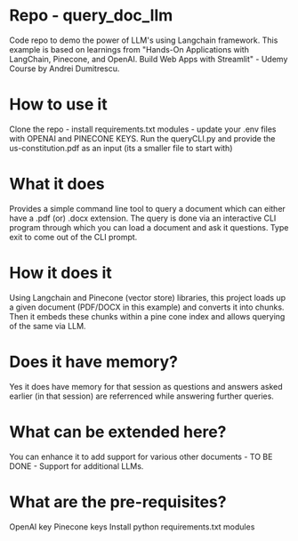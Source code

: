 # Repo - query_doc_llm
Code repo to demo the power of LLM's using Langchain framework. This example is based on learnings from "Hands-On Applications with LangChain, Pinecone, and OpenAI. Build Web Apps with Streamlit" - Udemy Course by Andrei Dumitrescu.

# How to use it
Clone the repo - install requirements.txt modules - update your .env files with OPENAI and PINECONE KEYS. Run the queryCLI.py and provide the us-constitution.pdf as an input (its a smaller file to start with)

# What it does
Provides a simple command line tool to query a document which can either have a .pdf (or) .docx extension. The query is done via an interactive CLI program through which you can load a document and ask it questions. Type exit to come out of the CLI prompt.

# How it does it
Using Langchain and Pinecone (vector store) libraries, this project loads up a given document (PDF/DOCX in this example) and converts it into chunks. Then it embeds these chunks within a pine cone index and allows querying of the same via LLM.

# Does it have memory?
Yes it does have memory for that session as questions and answers asked earlier (in that session) are referrenced while answering further queries.

# What can be extended here?
You can enhance it to add support for various other documents - TO BE DONE - Support for additional LLMs.

# What are the pre-requisites?
OpenAI key
Pinecone keys
Install python requirements.txt modules

